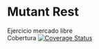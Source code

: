 # Mutant Rest
Ejercicio mercado libre <br>
Cobertura [![Coverage Status](https://coveralls.io/repos/github/dmaclin/mutant/badge.svg)](https://coveralls.io/github/dmaclin/mutant) <br>
